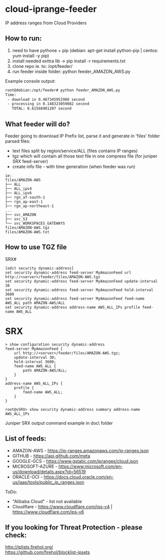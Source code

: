 # cloud-iprange-feeder
IP address ranges from Cloud Providers

## How to run:
1) need to have pythone + pip (debian: apt-get install python-pip | centos: yum install -y pip)
2) install needed exttra lib -> pip install -r requirements.txt
3) clone repo ie. to: /opt/feeder/
4) run feeder inside folder: python feeder_AMAZON_AWS.py

Example console output:
```bash
root@debian:/opt/feeder# python feeder_AMAZON_AWS.py
Time:
 - download in 0.467345952988 second
 - processing in 0.148323059082 second
   TOTAL: 0.61566901207 second
```

## What feeder will do?
Feeder going to download IP Prefix list, parse it and generate in 'files' folder parsed files:
- text files split by region/service/ALL (files contains IP ranges)
- tgz which will contain all those text file in one compress file (for juniper SRX feed-server)
- create info file - with time generation (when feeder was run)

```
ie:
files/AMAZON-AWS
├── ALL
├── ALL_ipv4
├── ALL_ipv6
├── rgn_af-south-1
├── rgn_ap-east-1
├── rgn_ap-northeast-1
...
├── svc_AMAZON
├── svc_S3
└── svc_WORKSPACES_GATEWAYS
files/AMAZON-AWS.tgz
files/AMAZON-AWS.txt
```

## How to use TGZ file
SRX#
```
[edit security dynamic-address]
set security dynamic-address feed-server MyAmazonFeed url http://<server>/feeder/files/AMAZON-AWS.tgz
set security dynamic-address feed-server MyAmazonFeed update-interval 30
set security dynamic-address feed-server MyAmazonFeed hold-interval 3600
set security dynamic-address feed-server MyAmazonFeed feed-name AWS_ALL path AMAZON-AWS/ALL
set security dynamic-address address-name AWS_ALL_IPs profile feed-name AWS_ALL
```

# SRX
```
> show configuration security dynamic-address 
feed-server MyAmazonFeed {
    url http://<server>/feeder/files/AMAZON-AWS.tgz;
    update-interval 30;
    hold-interval 3600;
    feed-name AWS_ALL {
        path AMAZON-AWS/ALL;
    }
}
address-name AWS_ALL_IPs {
    profile {
        feed-name AWS_ALL;
    }
}
```
```
root@vSRX> show security dynamic-address summary address-name AWS_ALL_IPs
```
Juniper SRX output command example in doc\ folder

## List of feeds:
- AMAZON-AWS - https://ip-ranges.amazonaws.com/ip-ranges.json
- GITHUB - https://api.github.com/meta
- GOOGLE-GCS - https://www.gstatic.com/ipranges/cloud.json
- MICROSOFT-AZURE - https://www.microsoft.com/en-us/download/details.aspx?id=56519
- ORACLE-OCI - https://docs.cloud.oracle.com/en-us/iaas/tools/public_ip_ranges.json

ToDo:
- "Alibaba Cloud" - list not available
- Cloudflare - https://www.cloudflare.com/ips-v4 | https://www.cloudflare.com/ips-v6

## If you looking for Threat Protection - please check:
http://iplists.firehol.org/<br>
https://github.com/firehol/blocklist-ipsets
